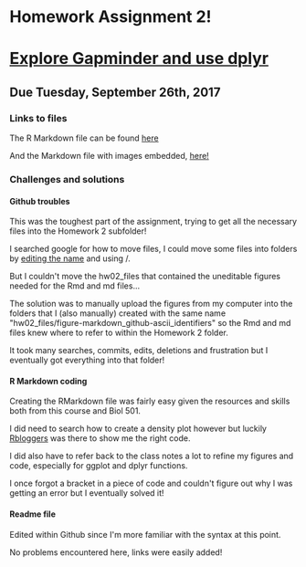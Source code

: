 # Homework Assignment 2!

# [Explore Gapminder and use dplyr](http://stat545.com/hw02_explore-gapminder-dplyr.html)

## Due Tuesday, September 26th, 2017

### Links to files

The R Markdown file can be found [here](https://github.com/vanflad/STAT545-hw-fladmark-vanessa/blob/master/Homework2/hw02.Rmd)

And the Markdown file with images embedded, [here!](https://github.com/vanflad/STAT545-hw-fladmark-vanessa/blob/master/Homework2/hw02.md)

### Challenges and solutions

#### Github troubles

This was the toughest part of the assignment, trying to get all the necessary files into the Homework 2 subfolder!

I searched google for how to move files, I could move some files into folders by [editing the name](https://help.github.com/articles/moving-a-file-to-a-new-location/) and using /.

But I couldn't move the hw02_files that contained the uneditable figures needed for the Rmd and md files...

The solution was to manually upload the figures from my computer into the folders that I (also manually) created with the same name 
"hw02_files/figure-markdown_github-ascii_identifiers" so the Rmd and md files knew where to refer to within the Homework 2 folder.

It took many searches, commits, edits, deletions and frustration but I eventually got everything into that folder!

#### R Markdown coding

Creating the RMarkdown file was fairly easy given the resources and skills both from this course and Biol 501.

I did need to search how to create a density plot however but luckily [Rbloggers](https://www.r-bloggers.com/density-plot-with-ggplot/) 
was there to show me the right code.

I did also have to refer back to the class notes a lot to refine my figures and code, especially for ggplot and dplyr functions.

I once forgot a bracket in a piece of code and couldn't figure out why I was getting an error but I eventually solved it!

#### Readme file

Edited within Github since I'm more familiar with the syntax at this point.

No problems encountered here, links were easily added!
